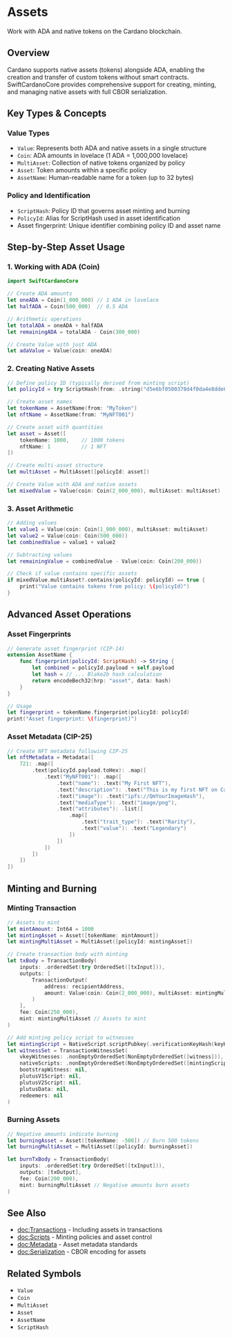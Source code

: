 # Assets

Work with ADA and native tokens on the Cardano blockchain.

## Overview

Cardano supports native assets (tokens) alongside ADA, enabling the creation and transfer of custom tokens without smart contracts. SwiftCardanoCore provides comprehensive support for creating, minting, and managing native assets with full CBOR serialization.

## Key Types & Concepts

### Value Types

- ``Value``: Represents both ADA and native assets in a single structure
- ``Coin``: ADA amounts in lovelace (1 ADA = 1,000,000 lovelace)
- ``MultiAsset``: Collection of native tokens organized by policy
- ``Asset``: Token amounts within a specific policy
- ``AssetName``: Human-readable name for a token (up to 32 bytes)

### Policy and Identification

- ``ScriptHash``: Policy ID that governs asset minting and burning
- ``PolicyId``: Alias for ScriptHash used in asset identification
- Asset fingerprint: Unique identifier combining policy ID and asset name

## Step-by-Step Asset Usage

### 1. Working with ADA (Coin)

```swift
import SwiftCardanoCore

// Create ADA amounts
let oneADA = Coin(1_000_000) // 1 ADA in lovelace
let halfADA = Coin(500_000)  // 0.5 ADA

// Arithmetic operations
let totalADA = oneADA + halfADA
let remainingADA = totalADA - Coin(300_000)

// Create Value with just ADA
let adaValue = Value(coin: oneADA)
```

### 2. Creating Native Assets

```swift
// Define policy ID (typically derived from minting script)
let policyId = try ScriptHash(from: .string("d5e6bf0500378d4f0da4e8dde6becec7621cd8cbf5cbb9b87013d4cc"))

// Create asset names
let tokenName = AssetName(from: "MyToken")
let nftName = AssetName(from: "MyNFT001")

// Create asset with quantities
let asset = Asset([
    tokenName: 1000,    // 1000 tokens
    nftName: 1          // 1 NFT
])

// Create multi-asset structure
let multiAsset = MultiAsset([policyId: asset])

// Create Value with ADA and native assets
let mixedValue = Value(coin: Coin(2_000_000), multiAsset: multiAsset)
```

### 3. Asset Arithmetic

```swift
// Adding values
let value1 = Value(coin: Coin(1_000_000), multiAsset: multiAsset)
let value2 = Value(coin: Coin(500_000))
let combinedValue = value1 + value2

// Subtracting values
let remainingValue = combinedValue - Value(coin: Coin(200_000))

// Check if value contains specific assets
if mixedValue.multiAsset?.contains(policyId: policyId) == true {
    print("Value contains tokens from policy: \(policyId)")
}
```

## Advanced Asset Operations

### Asset Fingerprints

```swift
// Generate asset fingerprint (CIP-14)
extension AssetName {
    func fingerprint(policyId: ScriptHash) -> String {
        let combined = policyId.payload + self.payload
        let hash = // ... Blake2b hash calculation
        return encodeBech32(hrp: "asset", data: hash)
    }
}

// Usage
let fingerprint = tokenName.fingerprint(policyId: policyId)
print("Asset fingerprint: \(fingerprint)")
```

### Asset Metadata (CIP-25)

```swift
// Create NFT metadata following CIP-25
let nftMetadata = Metadata([
    721: .map([
        .text(policyId.payload.toHex): .map([
            .text("MyNFT001"): .map([
                .text("name"): .text("My First NFT"),
                .text("description"): .text("This is my first NFT on Cardano"),
                .text("image"): .text("ipfs://QmYourImageHash"),
                .text("mediaType"): .text("image/png"),
                .text("attributes"): .list([
                    .map([
                        .text("trait_type"): .text("Rarity"),
                        .text("value"): .text("Legendary")
                    ])
                ])
            ])
        ])
    ])
])
```

## Minting and Burning

### Minting Transaction

```swift
// Assets to mint
let mintAmount: Int64 = 1000
let mintingAsset = Asset([tokenName: mintAmount])
let mintingMultiAsset = MultiAsset([policyId: mintingAsset])

// Create transaction body with minting
let txBody = TransactionBody(
    inputs: .orderedSet(try OrderedSet([txInput])),
    outputs: [
        TransactionOutput(
            address: recipientAddress,
            amount: Value(coin: Coin(2_000_000), multiAsset: mintingMultiAsset)
        )
    ],
    fee: Coin(250_000),
    mint: mintingMultiAsset // Assets to mint
)

// Add minting policy script to witnesses
let mintingScript = NativeScript.scriptPubkey(.verificationKeyHash(keyHash))
let witnessSet = TransactionWitnessSet(
    vkeyWitnesses: .nonEmptyOrderedSet(NonEmptyOrderedSet([witness])),
    nativeScripts: .nonEmptyOrderedSet(NonEmptyOrderedSet([mintingScript])),
    bootstrapWitness: nil,
    plutusV1Script: nil,
    plutusV2Script: nil,
    plutusData: nil,
    redeemers: nil
)
```

### Burning Assets

```swift
// Negative amounts indicate burning
let burningAsset = Asset([tokenName: -500]) // Burn 500 tokens
let burningMultiAsset = MultiAsset([policyId: burningAsset])

let burnTxBody = TransactionBody(
    inputs: .orderedSet(try OrderedSet([txInput])),
    outputs: [txOutput],
    fee: Coin(200_000),
    mint: burningMultiAsset // Negative amounts burn assets
)
```


## See Also

- <doc:Transactions> - Including assets in transactions
- <doc:Scripts> - Minting policies and asset control
- <doc:Metadata> - Asset metadata standards
- <doc:Serialization> - CBOR encoding for assets

## Related Symbols

- ``Value``
- ``Coin``
- ``MultiAsset``
- ``Asset``
- ``AssetName``
- ``ScriptHash``
